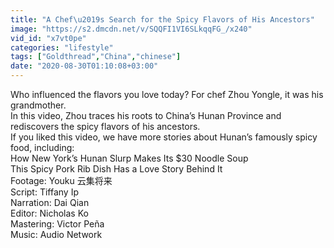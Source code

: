 ```yaml
---
title: "A Chef\u2019s Search for the Spicy Flavors of His Ancestors"
image: "https://s2.dmcdn.net/v/SQQFI1VI6SLkqqFG_/x240"
vid_id: "x7vt0pe"
categories: "lifestyle"
tags: ["Goldthread","China","chinese"]
date: "2020-08-30T01:10:08+03:00"
---
```

Who influenced the flavors you love today? For chef Zhou Yongle, it was his grandmother.  <br>In this video, Zhou traces his roots to China’s Hunan Province and rediscovers the spicy flavors of his ancestors.  <br>If you liked this video, we have more stories about Hunan’s famously spicy food, including:  <br>How New York’s Hunan Slurp Makes Its $30 Noodle Soup  <br>This Spicy Pork Rib Dish Has a Love Story Behind It  <br>Footage: Youku 云集将来  <br>Script: Tiffany Ip  <br>Narration: Dai Qian  <br>Editor: Nicholas Ko  <br>Mastering: Victor Peña  <br>Music: Audio Network   <br>
